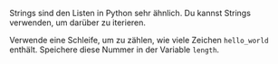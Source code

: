 Strings sind den Listen in Python
sehr ähnlich. Du kannst Strings
verwenden, um darüber zu iterieren.

Verwende eine Schleife, um zu zählen,
wie viele Zeichen `hello_world` enthält.
Speichere diese Nummer in der
Variable `length`.
